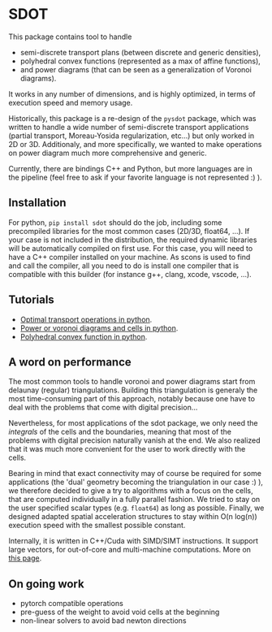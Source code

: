 SDOT
====

This package contains tool to handle
* semi-discrete transport plans (between discrete and generic densities),
* polyhedral convex functions (represented as a max of affine functions),
* and power diagrams (that can be seen as a generalization of Voronoi diagrams).

It works in any number of dimensions, and is highly optimized, in terms of execution speed and memory usage.

Historically, this package is a re-design of the `pysdot` package, which was written to handle a wide number of semi-discrete transport applications (partial transport, Moreau-Yosida regularization, etc...) but only worked in 2D or 3D. Additionaly, and more specifically, we wanted to make operations on power diagram much more comprehensive and generic.

Currently, there are bindings C++ and Python, but more languages are in the pipeline (feel free to ask if your favorite language is not represented :) ).

Installation
------------

For python, `pip install sdot` should do the job, including some precompiled libraries for the most common cases (2D/3D, float64, ...). If your case is not included in the distribution, the required dynamic libraries will be automatically compiled on first use. For this case, you will need to have a C++ compiler installed on your machine. As scons is used to find and call the compiler, all you need to do is install one compiler that is compatible with this builder (for instance g++, clang, xcode, vscode, ...). 

Tutorials
---------

* [Optimal transport operations in python](doc/optimal_transport_py.md).
* [Power or voronoi diagrams and cells in python](doc/power_diagram_py.md).
* [Polyhedral convex function in python](doc/polyhedral_convex_py.md).

A word on performance
---------------------

The most common tools to handle voronoi and power diagrams start from delaunay (regular) triangulations. Building this triangulation is generaly the most time-consuming part of this approach, notably because one have to deal with the problems that come with digital precision...

Nevertheless, for most applications of the sdot package, we only need the *integrals* of the cells and the boundaries, meaning that most of the problems with digital precision naturally vanish at the end. We also realized that it was much more convenient for the user to work directly with the cells.

Bearing in mind that exact connectivity may of course be required for some applications (the 'dual' geometry becoming the triangulation in our case :) ), we therefore decided to give a try to algorithms with a focus on the cells, that are computed individually in a fully parallel fashion. We tried to stay on the user specified scalar types (e.g. `float64`) as long as possible. Finally, we designed adapted spatial acceleration structures to stay within O(n log(n)) execution speed with the smallest possible constant.

Internally, it is written in C++/Cuda with SIMD/SIMT instructions. It support large vectors, for out-of-core and multi-machine computations. More on [this page](doc/performance.md).

On going work
-------------

* pytorch compatible operations
* pre-guess of the weight to avoid void cells at the beginning
* non-linear solvers to avoid bad newton directions
